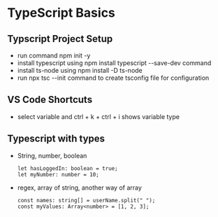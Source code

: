 # TypeScript Basics

## Typscript Project Setup

- run command npm init -y
- install typescript using npm install typescript --save-dev command
- install ts-node using npm install -D ts-node
- run npx tsc --init command to create tsconfig file for configuration

## VS Code Shortcuts

- select variable and ctrl + k + ctrl + i shows variable type

## Typescript with types

- String, number, boolean

  ```let userName: string = "Onkar";
  let hasLoggedIn: boolean = true;
  let myNumber: number = 10;
  ```

- regex, array of string, another way of array
  ```let myRegex: RegExp = /foo/;
  const names: string[] = userName.split(" ");
  const myValues: Array<number> = [1, 2, 3];
  ```
